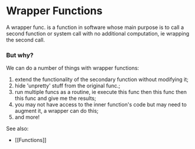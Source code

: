 # Wrapper Functions

A wrapper func. is a function in software whose main purpose is to call a second function or system call with no additional computation, ie wrapping the second call.

### But why?

We can do a number of things with wrapper functions:
1. extend the functionality of the secondary function without modifying it;
2. hide 'unpretty' stuff from the original func.;
3. run multiple funcs as a routine, ie execute this func then this func then this func and give me the results;
4. you may not have access to the inner function's code but may need to augment it, a wrapper can do this;
5. and more!


See also:
- [[Functions]]